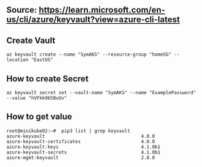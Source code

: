 ## Source: https://learn.microsoft.com/en-us/cli/azure/keyvault?view=azure-cli-latest

## Create Vault
```
az keyvault create --name "SymAKS" --resource-group "homeSG" --location "EastUS"
```
## How to create Secret
```
az keyvault secret set --vault-name "SymAKS" --name "ExamplePassword" --value "hVFkk965BuUv"
```

## How to get value


```
root@minikube02:~#  pip3 list | grep keyvault
azure-keyvault                                   4.0.0
azure-keyvault-certificates                      4.0.0
azure-keyvault-keys                              4.1.0b1
azure-keyvault-secrets                           4.1.0b1
azure-mgmt-keyvault                              2.0.0

```
